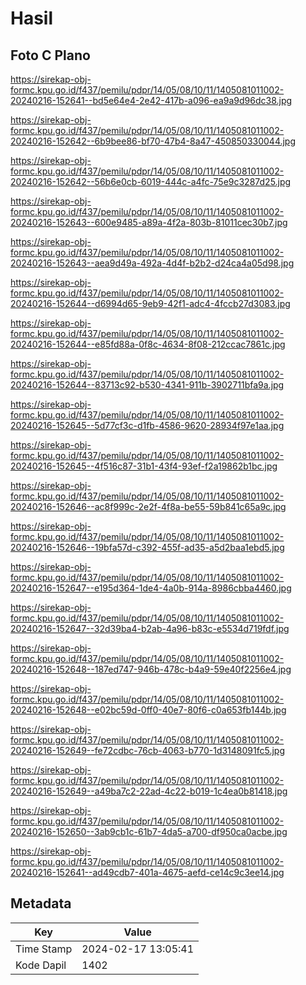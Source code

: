 # Hasil

## Foto C Plano

https://sirekap-obj-formc.kpu.go.id/f437/pemilu/pdpr/14/05/08/10/11/1405081011002-20240216-152641--bd5e64e4-2e42-417b-a096-ea9a9d96dc38.jpg

https://sirekap-obj-formc.kpu.go.id/f437/pemilu/pdpr/14/05/08/10/11/1405081011002-20240216-152642--6b9bee86-bf70-47b4-8a47-450850330044.jpg

https://sirekap-obj-formc.kpu.go.id/f437/pemilu/pdpr/14/05/08/10/11/1405081011002-20240216-152642--56b6e0cb-6019-444c-a4fc-75e9c3287d25.jpg

https://sirekap-obj-formc.kpu.go.id/f437/pemilu/pdpr/14/05/08/10/11/1405081011002-20240216-152643--600e9485-a89a-4f2a-803b-81011cec30b7.jpg

https://sirekap-obj-formc.kpu.go.id/f437/pemilu/pdpr/14/05/08/10/11/1405081011002-20240216-152643--aea9d49a-492a-4d4f-b2b2-d24ca4a05d98.jpg

https://sirekap-obj-formc.kpu.go.id/f437/pemilu/pdpr/14/05/08/10/11/1405081011002-20240216-152644--d6994d65-9eb9-42f1-adc4-4fccb27d3083.jpg

https://sirekap-obj-formc.kpu.go.id/f437/pemilu/pdpr/14/05/08/10/11/1405081011002-20240216-152644--e85fd88a-0f8c-4634-8f08-212ccac7861c.jpg

https://sirekap-obj-formc.kpu.go.id/f437/pemilu/pdpr/14/05/08/10/11/1405081011002-20240216-152644--83713c92-b530-4341-911b-3902711bfa9a.jpg

https://sirekap-obj-formc.kpu.go.id/f437/pemilu/pdpr/14/05/08/10/11/1405081011002-20240216-152645--5d77cf3c-d1fb-4586-9620-28934f97e1aa.jpg

https://sirekap-obj-formc.kpu.go.id/f437/pemilu/pdpr/14/05/08/10/11/1405081011002-20240216-152645--4f516c87-31b1-43f4-93ef-f2a19862b1bc.jpg

https://sirekap-obj-formc.kpu.go.id/f437/pemilu/pdpr/14/05/08/10/11/1405081011002-20240216-152646--ac8f999c-2e2f-4f8a-be55-59b841c65a9c.jpg

https://sirekap-obj-formc.kpu.go.id/f437/pemilu/pdpr/14/05/08/10/11/1405081011002-20240216-152646--19bfa57d-c392-455f-ad35-a5d2baa1ebd5.jpg

https://sirekap-obj-formc.kpu.go.id/f437/pemilu/pdpr/14/05/08/10/11/1405081011002-20240216-152647--e195d364-1de4-4a0b-914a-8986cbba4460.jpg

https://sirekap-obj-formc.kpu.go.id/f437/pemilu/pdpr/14/05/08/10/11/1405081011002-20240216-152647--32d39ba4-b2ab-4a96-b83c-e5534d719fdf.jpg

https://sirekap-obj-formc.kpu.go.id/f437/pemilu/pdpr/14/05/08/10/11/1405081011002-20240216-152648--187ed747-946b-478c-b4a9-59e40f2256e4.jpg

https://sirekap-obj-formc.kpu.go.id/f437/pemilu/pdpr/14/05/08/10/11/1405081011002-20240216-152648--e02bc59d-0ff0-40e7-80f6-c0a653fb144b.jpg

https://sirekap-obj-formc.kpu.go.id/f437/pemilu/pdpr/14/05/08/10/11/1405081011002-20240216-152649--fe72cdbc-76cb-4063-b770-1d3148091fc5.jpg

https://sirekap-obj-formc.kpu.go.id/f437/pemilu/pdpr/14/05/08/10/11/1405081011002-20240216-152649--a49ba7c2-22ad-4c22-b019-1c4ea0b81418.jpg

https://sirekap-obj-formc.kpu.go.id/f437/pemilu/pdpr/14/05/08/10/11/1405081011002-20240216-152650--3ab9cb1c-61b7-4da5-a700-df950ca0acbe.jpg

https://sirekap-obj-formc.kpu.go.id/f437/pemilu/pdpr/14/05/08/10/11/1405081011002-20240216-152641--ad49cdb7-401a-4675-aefd-ce14c9c3ee14.jpg


## Metadata

| Key        | Value               |
| ---------- | ------------------- |
| Time Stamp | 2024-02-17 13:05:41 |
| Kode Dapil | 1402                |



